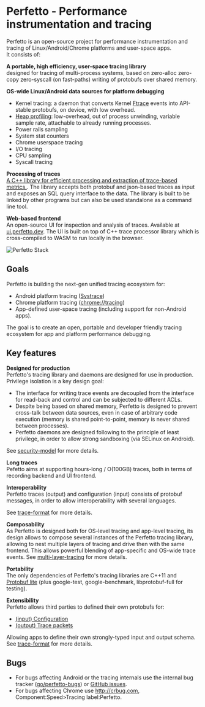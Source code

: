 # Perfetto - Performance instrumentation and tracing

Perfetto is an open-source project for performance instrumentation and tracing
of Linux/Android/Chrome platforms and user-space apps.  
It consists of:

**A portable, high efficiency, user-space tracing library**  
designed for tracing of multi-process systems, based on zero-alloc zero-copy
zero-syscall (on fast-paths) writing of protobufs over shared memory.

**OS-wide Linux/Android data sources for platform debugging**
* Kernel tracing: a daemon that converts Kernel [Ftrace][ftrace] events into
  API-stable protobufs, on device, with low overhead.
* [Heap profiling](recording/data-sources.md#heapprofd): low-overhead, out of process unwinding,
  variable sample rate, attachable to already running processes.
* Power rails sampling
* System stat counters
* Chrome userspace tracing
* I/O tracing
* CPU sampling
* Syscall tracing

**Processing of traces**  
[A C++ library for efficient processing and extraction of trace-based
metrics.](analysis/trace-processor.md). The library accepts both protobuf and json-based
traces as input and exposes an SQL query interface to the data.
The library is built to be linked by other programs but can also be used
standalone as a command line tool.


**Web-based frontend**  
An open-source UI for inspection and analysis of traces.
Available at [ui.perfetto.dev](https://ui.perfetto.dev).
The UI is built on top of C++ trace processor library which is cross-compiled
to WASM to run locally in the browser.


![Perfetto Stack](https://storage.googleapis.com/perfetto/markdown_img/perfetto-stack.png)

## Goals
Perfetto is building the next-gen unified tracing ecosystem for:
- Android platform tracing ([Systrace][systrace])
- Chrome platform tracing ([chrome://tracing][chrome-tracing])
- App-defined user-space tracing (including support for non-Android apps).

The goal is to create an open, portable and developer friendly tracing ecosystem
for app and platform performance debugging.

## Key features
**Designed for production**  
Perfetto's tracing library and daemons are designed for use in production.
Privilege isolation is a key design goal:
* The interface for writing trace events are decoupled from the interface for
  read-back and control and can be subjected to different ACLs.
* Despite being based on shared memory, Perfetto is designed to prevent
  cross-talk between data sources, even in case of arbitrary code execution
  (memory is shared point-to-point, memory is never shared between processes).
* Perfetto daemons are designed following to the principle of least privilege,
  in order to allow strong sandboxing (via SELinux on Android).

See [security-model](old/security-model.md) for more details.

**Long traces**  
Pefetto aims at supporting hours-long / O(100GB) traces, both in terms of
recording backend and UI frontend.

**Interoperability**  
Perfetto traces (output) and configuration (input) consists of protobuf
messages, in order to allow interoperability with several languages.

See [trace-format](old/trace-format.md) for more details.

**Composability**  
As Perfetto is designed both for OS-level tracing and app-level tracing, its
design allows to compose several instances of the Perfetto tracing library,
allowing to nest multiple layers of tracing and drive then with the same
frontend. This allows powerful blending of app-specific and OS-wide trace
events.
See [multi-layer-tracing](old/multi-layer-tracing.md) for more details.

**Portability**  
The only dependencies of Perfetto's tracing libraries are C++11 and [Protobuf lite][protobuf] (plus google-test, google-benchmark, libprotobuf-full for testing).

**Extensibility**  
Perfetto allows third parties to defined their own protobufs for:
* [(input) Configuration](/protos/perfetto/config/data_source_config.proto#52)
* [(output) Trace packets](/protos/perfetto/trace/trace_packet.proto#36)

Allowing apps to define their own strongly-typed input and output schema.
See [trace-format](old/trace-format.md) for more details.

## Bugs
* For bugs affecting Android or the tracing internals use the internal
bug tracker ([go/perfetto-bugs](http://goto.google.com/perfetto-bugs)) or
[GitHub issues](https://github.com/google/perfetto/issues).
* For bugs affecting Chrome use http://crbug.com, Component:Speed>Tracing
label:Perfetto.


[ftrace]: https://www.kernel.org/doc/Documentation/trace/ftrace.txt
[systrace]: https://developer.android.com/studio/command-line/systrace.html
[chrome-tracing]: https://www.chromium.org/developers/how-tos/trace-event-profiling-tool
[protobuf]: https://developers.google.com/protocol-buffers/
